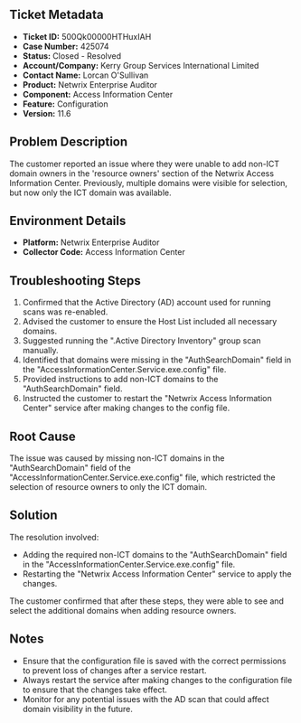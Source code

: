 ## Ticket Metadata
- **Ticket ID:** 500Qk00000HTHuxIAH
- **Case Number:** 425074
- **Status:** Closed - Resolved
- **Account/Company:** Kerry Group Services International Limited
- **Contact Name:** Lorcan O'Sullivan
- **Product:** Netwrix Enterprise Auditor
- **Component:** Access Information Center
- **Feature:** Configuration
- **Version:** 11.6

## Problem Description
The customer reported an issue where they were unable to add non-ICT domain owners in the 'resource owners' section of the Netwrix Access Information Center. Previously, multiple domains were visible for selection, but now only the ICT domain was available.

## Environment Details
- **Platform:** Netwrix Enterprise Auditor
- **Collector Code:** Access Information Center

## Troubleshooting Steps
1. Confirmed that the Active Directory (AD) account used for running scans was re-enabled.
2. Advised the customer to ensure the Host List included all necessary domains.
3. Suggested running the ".Active Directory Inventory" group scan manually.
4. Identified that domains were missing in the "AuthSearchDomain" field in the "AccessInformationCenter.Service.exe.config" file.
5. Provided instructions to add non-ICT domains to the "AuthSearchDomain" field.
6. Instructed the customer to restart the "Netwrix Access Information Center" service after making changes to the config file.

## Root Cause
The issue was caused by missing non-ICT domains in the "AuthSearchDomain" field of the "AccessInformationCenter.Service.exe.config" file, which restricted the selection of resource owners to only the ICT domain.

## Solution
The resolution involved:
- Adding the required non-ICT domains to the "AuthSearchDomain" field in the "AccessInformationCenter.Service.exe.config" file.
- Restarting the "Netwrix Access Information Center" service to apply the changes.

The customer confirmed that after these steps, they were able to see and select the additional domains when adding resource owners.

## Notes
- Ensure that the configuration file is saved with the correct permissions to prevent loss of changes after a service restart.
- Always restart the service after making changes to the configuration file to ensure that the changes take effect.
- Monitor for any potential issues with the AD scan that could affect domain visibility in the future.
